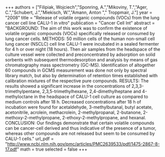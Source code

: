 
+++
authors = ["Filipiak, Wojciech","Sponring, A.","Mikoviny, T.","Ager, C.","Schubert, J.","Miekisch, W.","Amann, Anton "," Troppmair, J."]
year = "2008"
title = "Release of volatile organic compounds (VOCs) from the lung cancer cell line CALU-1 in vitro"
publication = "Cancer Cell Int"
abstract = "BACKGROUND: The aim of this work was to confirm the existence of volatile organic compounds (VOCs) specifically released or consumed by lung cancer cells. METHODS: 50 million cells of the human non-small cell lung cancer (NSCLC) cell line CALU-1 were incubated in a sealed fermenter for 4 h or over night (18 hours). Then air samples from the headspace of the culture vessel were collected and preconcentrated by adsorption on solid sorbents with subsequent thermodesorption and analysis by means of gas chromatography mass spectrometry (GC-MS). Identification of altogether 60 compounds in GCMS measurement was done not only by spectral library match, but also by determination of retention times established with calibration mixtures of the respective pure compounds. RESULTS: The results showed a significant increase in the concentrations of 2,3,3-trimethylpentane, 2,3,5-trimethylhexane, 2,4-dimethylheptane and 4-methyloctane in the headspace of CALU-1 cell culture as compared to medium controls after 18 h. Decreased concentrations after 18 h of incubation were found for acetaldehyde, 3-methylbutanal, butyl acetate, acetonitrile, acrolein, methacrolein, 2-methylpropanal, 2-butanone, 2-methoxy-2-methylpropane, 2-ethoxy-2-methylpropane, and hexanal. CONCLUSION: Our findings demonstrate that certain volatile compounds can be cancer-cell derived and thus indicative of the presence of a tumor, whereas other compounds are not released but seem to be consumed by CALU-1 cells."
url_pdf = "http://www.ncbi.nlm.nih.gov/pmc/articles/PMC2639533/pdf/1475-2867-8-17.pdf"
math = true
selected = false
+++

